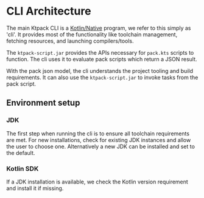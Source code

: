 # CLI Architecture

The main Ktpack CLI is a [Kotlin/Native](https://kotlinlang.org/docs/native-overview.html) program, we refer to this simply as 'cli'.
It provides most of the functionality like toolchain management, fetching resources, and launching compilers/tools.

The `ktpack-script.jar` provides the APIs necessary for `pack.kts` scripts to function.
The cli uses it to evaluate pack scripts which return a JSON result.

With the pack json model, the cli understands the project tooling and build requirements.
It can also use the `ktpack-script.jar` to invoke tasks from the pack script.

## Environment setup


### JDK

The first step when running the cli is to ensure all toolchain requirements are met.
For new installations, check for existing JDK instances and allow the user to choose one.
Alternatively a new JDK can be installed and set to the default.

### Kotlin SDK

If a JDK installation is available, we check the Kotlin version requirement and install it if missing.


